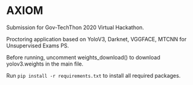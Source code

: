 # AXIOM
Submission for Gov-TechThon 2020 Virtual Hackathon.

Proctoring application based on YoloV3, Darknet, VGGFACE, MTCNN for Unsupervised Exams PS.

Before running, uncomment weights_download() to download yolov3.weights in the main file.

Run `pip install -r requirements.txt` to install all required packages.
